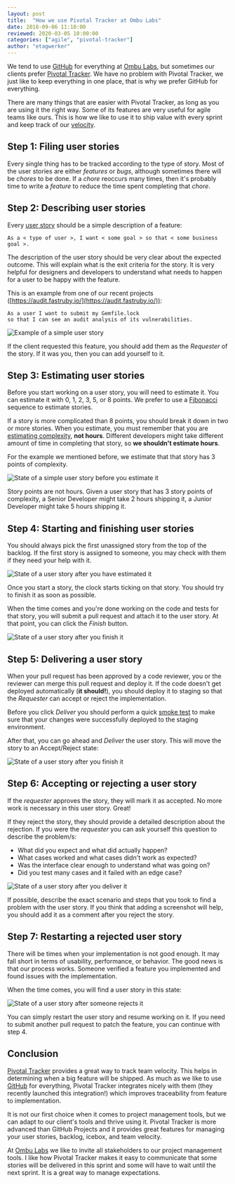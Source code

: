 ```yaml
---
layout: post
title:  "How we use Pivotal Tracker at Ombu Labs"
date: 2018-09-06 11:10:00
reviewed: 2020-03-05 10:00:00
categories: ["agile", "pivotal-tracker"]
author: "etagwerker"
---
```


We tend to use [GitHub](https://github.com) for everything at [Ombu Labs](https://www.ombulabs.com), but sometimes our clients
prefer [Pivotal Tracker](https://www.pivotaltracker.com). We have no problem
with Pivotal Tracker, we just like to keep everything in one place, that is why
we prefer GitHub for everything.

There are many things that are easier with Pivotal Tracker, as long as you are
using it the right way. Some of its features are very useful for agile teams like
ours. This is how we like to use it to ship value with every sprint and keep
track of our [velocity](http://wiki.c2.com/?ProjectVelocity).

<!--more-->

## Step 1: Filing user stories

Every single thing has to be tracked according to the type of story. Most of the user
stories are either *features* or *bugs*, although sometimes there will be *chores* to be
done. If a *chore* reoccurs many times, then it's probably time to write a *feature*
to reduce the time spent completing that *chore*.

## Step 2: Describing user stories

Every [user story](https://www.mountaingoatsoftware.com/agile/user-stories) should
be a simple description of a feature:

```
As a < type of user >, I want < some goal > so that < some business goal >.
```

The description of the user story should be very clear about the expected outcome.
This will explain what is the exit criteria for the story. It is very helpful
for designers and developers to understand what needs to happen for a user to
be happy with the feature.

This is an example from one of our recent projects ([https://audit.fastruby.io/](https://audit.fastruby.io/)):

```
As a user I want to submit my Gemfile.lock
so that I can see an audit analysis of its vulnerabilities.
```

<img src="/blog/assets/images/user-story-audit-fastruby-io.png" alt="Example of a simple user story" class="medium-img">

If the client requested this feature, you should add them as the *Requester* of
the story. If it was you, then you can add yourself to it.

## Step 3: Estimating user stories

Before you start working on a user story, you will need to estimate it. You
can estimate it with 0, 1, 2, 3, 5, or 8 points. We prefer to use a [Fibonacci](https://en.wikipedia.org/wiki/Fibonacci_number)
sequence to estimate stories.

If a story is more complicated than 8 points, you should break it down in two or
more stories. When you estimate, you must remember that you are [estimating
complexity](https://rubygarage.org/blog/3-reasons-to-estimate-with-story-points),
**not hours**. Different developers might take different amount of time
in completing that story, so **we shouldn't estimate hours**.

For the example we mentioned before, we estimate that that story has 3 points of
complexity.

<img src="/blog/assets/images/user-story-estimation-fibonacci.png" alt="State of a simple user story before you estimate it" class="medium-img">

Story points are not hours. Given a user story that has 3 story points of complexity,
a Senior Developer might take 2 hours shipping it, a Junior Developer might take
5 hours shipping it.

## Step 4: Starting and finishing user stories

You should always pick the first unassigned story from the top of the backlog.
If the first story is assigned to someone, you may check with them if they need
your help with it.

<img src="/blog/assets/images/user-story-start.png" alt="State of a user story after you have estimated it" class="medium-img">

Once you start a story, the clock starts ticking on that story. You should try
to finish it as soon as possible.

When the time comes and you're done working on the code and tests for that story,
you will submit a pull request and attach it to the user story. At that point,
you can click the *Finish* button.

<img src="/blog/assets/images/user-story-deliver.png" alt="State of a user story after you finish it" class="medium-img">

## Step 5: Delivering a user story

When your pull request has been approved by a code reviewer, you or the reviewer
can merge this pull request and deploy it. If the code doesn't get deployed
automatically (**it should!**), you should deploy it to staging so that the
*Requester* can accept or reject the implementation.

Before you click *Deliver* you should perform a quick [smoke test](http://wiki.c2.com/?SmokeTest) to make sure
that your changes were successfully deployed to the staging environment.

After that, you can go ahead and *Deliver* the user story. This will move the
story to an Accept/Reject state:

<img src="/blog/assets/images/user-story-accept-reject.png" alt="State of a user story after you finish it" class="medium-img">

## Step 6: Accepting or rejecting a user story

If the *requester* approves the story, they will mark it as accepted. No more
work is necessary in this user story. Great!

If they reject the story, they should provide a detailed description about the
rejection. If you were the *requester* you can ask yourself this question to
describe the problem/s:

- What did you expect and what did actually happen?
- What cases worked and what cases didn't work as expected?
- Was the interface clear enough to understand what was going on?
- Did you test many cases and it failed with an edge case?

<img src="/blog/assets/images/user-story-rejecting-story.png" alt="State of a user story after you deliver it" class="medium-img">

If possible, describe the exact scenario and steps that you took to find a
problem with the user story. If you think that adding a screenshot will help,
you should add it as a comment after you reject the story.

## Step 7: Restarting a rejected user story

There will be times when your implementation is not good enough. It may fall
short in terms of usability, performance, or behavior. The good news is that
our process works. Someone verified a feature you implemented and found issues
with the implementation.

When the time comes, you will find a user story in this state:

<img src="/blog/assets/images/user-story-restart.png" alt="State of a user story after someone rejects it" class="medium-img">

You can simply restart the user story and resume working on it. If you need to
submit another pull request to patch the feature, you can continue with step 4.

## Conclusion

[Pivotal Tracker](https://www.pivotaltracker.com/) provides a great way to track team velocity. This helps in determining when a big feature will be shipped. As much as we like
to use [GitHub](https://github.com/) for everything, Pivotal Tracker integrates nicely with them (they recently launched this integration!) which improves traceability from feature to
implementation.

It is not our first choice when it comes to project management tools, but we
can adapt to our client's tools and thrive using it. Pivotal Tracker is more
advanced than GitHub Projects and it provides great features for managing your
user stories, backlog, icebox, and team velocity.

At [Ombu Labs](https://www.ombulabs.com) we like to invite all stakeholders to our project management
tools. I like how Pivotal Tracker makes it easy to communicate that some stories
will be delivered in this sprint and some will have to wait until the next sprint.
It is a great way to manage expectations.
